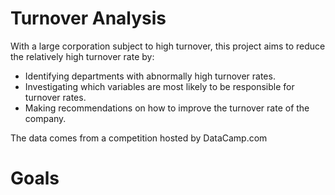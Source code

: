 # Turnover Analysis
With a large corporation subject to high turnover, this project aims to reduce the relatively high turnover rate by:

* Identifying departments with abnormally high turnover rates.
* Investigating which variables are most likely to be responsible for turnover rates.
* Making recommendations on how to improve the turnover rate of the company.

The data comes from a competition hosted by DataCamp.com

# Goals

